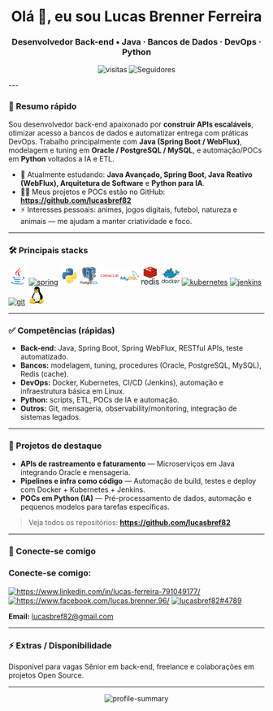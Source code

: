 <h1 align="center">Olá 👋, eu sou <strong>Lucas Brenner Ferreira</strong></h1>
<h3 align="center">Desenvolvedor Back-end • Java · Bancos de Dados · DevOps · Python</h3>

<p align="center">
  <img src="https://komarev.com/ghpvc/?username=lucasbref82&label=Profile%20views&color=0e75b6&style=flat" alt="visitas" />
  <img src="https://img.shields.io/github/followers/lucasbref82?style=social" alt="Seguidores" /></p>
</p>
---

### 🔭 Resumo rápido
Sou desenvolvedor back-end apaixonado por **construir APIs escaláveis**, otimizar acesso a bancos de dados e automatizar entrega com práticas DevOps. Trabalho principalmente com **Java (Spring Boot / WebFlux)**, modelagem e tuning em **Oracle / PostgreSQL / MySQL**, e automação/POCs em **Python** voltados a IA e ETL.

- 🌱 Atualmente estudando: **Java Avançado, Spring Boot, Java Reativo (WebFlux), Arquitetura de Software** e **Python para IA**.  
- 👨‍💻 Meus projetos e POCs estão no GitHub: **https://github.com/lucasbref82**  
- ⚡ Interesses pessoais: animes, jogos digitais, futebol, natureza e animais — me ajudam a manter criatividade e foco.

---

### 🛠️ Principais stacks
<p align="left">
  <a href="https://www.java.com" target="_blank" rel="noreferrer"><img src="https://raw.githubusercontent.com/devicons/devicon/master/icons/java/java-original.svg" alt="java" width="36" height="36"/></a>
  <a href="https://spring.io/" target="_blank" rel="noreferrer"><img src="https://www.vectorlogo.zone/logos/springio/springio-icon.svg" alt="spring" width="36" height="36"/></a>
  <a href="https://www.python.org/" target="_blank" rel="noreferrer"><img src="https://raw.githubusercontent.com/devicons/devicon/master/icons/python/python-original.svg" alt="python" width="36" height="36"/></a>
  <a href="https://www.postgresql.org" target="_blank" rel="noreferrer"><img src="https://raw.githubusercontent.com/devicons/devicon/master/icons/postgresql/postgresql-original-wordmark.svg" alt="postgresql" width="36" height="36"/></a>
  <a href="https://www.oracle.com/" target="_blank" rel="noreferrer"><img src="https://raw.githubusercontent.com/devicons/devicon/master/icons/oracle/oracle-original.svg" alt="oracle" width="36" height="36"/></a>
  <a href="https://www.mysql.com/" target="_blank" rel="noreferrer"><img src="https://raw.githubusercontent.com/devicons/devicon/master/icons/mysql/mysql-original-wordmark.svg" alt="mysql" width="36" height="36"/></a>
  <a href="https://redis.io" target="_blank" rel="noreferrer"><img src="https://raw.githubusercontent.com/devicons/devicon/master/icons/redis/redis-original-wordmark.svg" alt="redis" width="36" height="36"/></a>
  <a href="https://www.docker.com/" target="_blank" rel="noreferrer"><img src="https://raw.githubusercontent.com/devicons/devicon/master/icons/docker/docker-original-wordmark.svg" alt="docker" width="36" height="36"/></a>
  <a href="https://kubernetes.io" target="_blank" rel="noreferrer"><img src="https://www.vectorlogo.zone/logos/kubernetes/kubernetes-icon.svg" alt="kubernetes" width="36" height="36"/></a>
  <a href="https://www.jenkins.io" target="_blank" rel="noreferrer"><img src="https://www.vectorlogo.zone/logos/jenkins/jenkins-icon.svg" alt="jenkins" width="36" height="36"/></a>
  <a href="https://git-scm.com/" target="_blank" rel="noreferrer"><img src="https://www.vectorlogo.zone/logos/git-scm/git-scm-icon.svg" alt="git" width="36" height="36"/></a>
  <a href="https://www.linux.org/" target="_blank" rel="noreferrer"><img src="https://raw.githubusercontent.com/devicons/devicon/master/icons/linux/linux-original.svg" alt="linux" width="36" height="36"/></a>
</p>

---

### ✅ Competências (rápidas)
- **Back-end:** Java, Spring Boot, Spring WebFlux, RESTful APIs, teste automatizado.  
- **Bancos:** modelagem, tuning, procedures (Oracle, PostgreSQL, MySQL), Redis (cache).  
- **DevOps:** Docker, Kubernetes, CI/CD (Jenkins), automação e infraestrutura básica em Linux.  
- **Python:** scripts, ETL, POCs de IA e automação.  
- **Outros:** Git, mensageria, observability/monitoring, integração de sistemas legados.

---

### 📁 Projetos de destaque
- **APIs de rastreamento e faturamento** — Microserviços em Java integrando Oracle e mensageria.  
- **Pipelines e infra como código** — Automação de build, testes e deploy com Docker + Kubernetes + Jenkins.  
- **POCs em Python (IA)** — Pré-processamento de dados, automação e pequenos modelos para tarefas específicas.

> Veja todos os repositórios: **https://github.com/lucasbref82**

---

### 🔗 Conecte-se comigo
<h3 align="left">Conecte-se comigo:</h3> 
<p align="left"> <a href="https://www.linkedin.com/in/lucas-ferreira-791049177/" target="blank"><img align="center" src="https://raw.githubusercontent.com/rahuldkjain/github-profile-readme-generator/master/src/images/icons/Social/linked-in-alt.svg" alt="https://www.linkedin.com/in/lucas-ferreira-791049177/" height="30" width="40" /></a> <a href="https://www.facebook.com/lucas.brenner.96/" target="blank"><img align="center" src="https://raw.githubusercontent.com/rahuldkjain/github-profile-readme-generator/master/src/images/icons/Social/facebook.svg" alt="https://www.facebook.com/lucas.brenner.96/" height="30" width="40" /></a> <a href="https://discord.gg/lucasbref82#4789" target="blank"><img align="center" src="https://raw.githubusercontent.com/rahuldkjain/github-profile-readme-generator/master/src/images/icons/Social/discord.svg" alt="lucasbref82#4789" height="30" width="40" /></a></p>

**Email:** lucasbref82@gmail.com

---

### ⚡ Extras / Disponibilidade
Disponível para vagas Sênior em back-end, freelance e colaborações em projetos Open Source.  

---

<p align="center">
  <img src="https://github-profile-summary-cards.vercel.app/api/cards/profile-details?username=lucasbref82" alt="profile-summary" />
</p>


